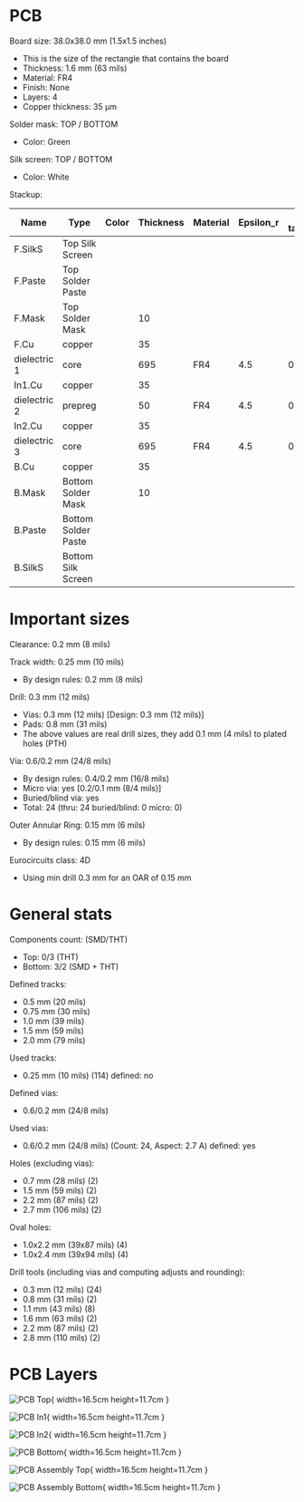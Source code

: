 # PCB

Board size: 38.0x38.0 mm (1.5x1.5 inches)

- This is the size of the rectangle that contains the board
- Thickness: 1.6 mm (63 mils)
- Material: FR4
- Finish: None
- Layers: 4
- Copper thickness: 35 µm

Solder mask: TOP / BOTTOM

- Color: Green

Silk screen: TOP / BOTTOM

- Color: White


Stackup:

| Name                 | Type                 | Color            | Thickness | Material        | Epsilon_r | Loss tangent |
|----------------------|----------------------|------------------|-----------|-----------------|-----------|--------------|
| F.SilkS              | Top Silk Screen      |                  |           |                 |           |              |
| F.Paste              | Top Solder Paste     |                  |           |                 |           |              |
| F.Mask               | Top Solder Mask      |                  |        10 |                 |           |              |
| F.Cu                 | copper               |                  |        35 |                 |           |              |
| dielectric 1         | core                 |                  |       695 | FR4             |       4.5 |        0.020 |
| In1.Cu               | copper               |                  |        35 |                 |           |              |
| dielectric 2         | prepreg              |                  |        50 | FR4             |       4.5 |        0.020 |
| In2.Cu               | copper               |                  |        35 |                 |           |              |
| dielectric 3         | core                 |                  |       695 | FR4             |       4.5 |        0.020 |
| B.Cu                 | copper               |                  |        35 |                 |           |              |
| B.Mask               | Bottom Solder Mask   |                  |        10 |                 |           |              |
| B.Paste              | Bottom Solder Paste  |                  |           |                 |           |              |
| B.SilkS              | Bottom Silk Screen   |                  |           |                 |           |              |

# Important sizes

Clearance: 0.2 mm (8 mils)

Track width: 0.25 mm (10 mils)

- By design rules: 0.2 mm (8 mils)

Drill: 0.3 mm (12 mils)

- Vias: 0.3 mm (12 mils) [Design: 0.3 mm (12 mils)]
- Pads: 0.8 mm (31 mils)
- The above values are real drill sizes, they add 0.1 mm (4 mils) to plated holes (PTH)

Via: 0.6/0.2 mm (24/8 mils)

- By design rules: 0.4/0.2 mm (16/8 mils)
- Micro via: yes [0.2/0.1 mm (8/4 mils)]
- Buried/blind via: yes
- Total: 24 (thru: 24 buried/blind: 0 micro: 0)

Outer Annular Ring: 0.15 mm (6 mils)

- By design rules: 0.15 mm (6 mils)

Eurocircuits class: 4D
- Using min drill 0.3 mm for an OAR of 0.15 mm


# General stats

Components count: (SMD/THT)

- Top: 0/3 (THT)
- Bottom: 3/2 (SMD + THT)

Defined tracks:

- 0.5 mm (20 mils)
- 0.75 mm (30 mils)
- 1.0 mm (39 mils)
- 1.5 mm (59 mils)
- 2.0 mm (79 mils)

Used tracks:

- 0.25 mm (10 mils) (114) defined: no

Defined vias:

- 0.6/0.2 mm (24/8 mils)

Used vias:

- 0.6/0.2 mm (24/8 mils) (Count: 24, Aspect: 2.7 A) defined: yes

Holes (excluding vias):

- 0.7 mm (28 mils) (2)
- 1.5 mm (59 mils) (2)
- 2.2 mm (87 mils) (2)
- 2.7 mm (106 mils) (2)

Oval holes:

- 1.0x2.2 mm (39x87 mils) (4)
- 1.0x2.4 mm (39x94 mils) (4)

Drill tools (including vias and computing adjusts and rounding):

- 0.3 mm (12 mils) (24)
- 0.8 mm (31 mils) (2)
- 1.1 mm (43 mils) (8)
- 1.6 mm (63 mils) (2)
- 2.2 mm (87 mils) (2)
- 2.8 mm (110 mils) (2)




# PCB Layers

![PCB Top](../doc/pcb/pcb-layer-assembly_page_01.svg){ width=16.5cm height=11.7cm }

![PCB In1](../doc/pcb/pcb-layer-assembly_page_02.svg){ width=16.5cm height=11.7cm }

![PCB In2](../doc/pcb/pcb-layer-assembly_page_03.svg){ width=16.5cm height=11.7cm }

![PCB Bottom](../doc/pcb/pcb-layer-assembly_page_04.svg){ width=16.5cm height=11.7cm }

![PCB Assembly Top](../assembly/pcb-assembly_page_01.svg){ width=16.5cm height=11.7cm }

![PCB Assembly Bottom](../assembly/pcb-assembly_page_02.svg){ width=16.5cm height=11.7cm }

